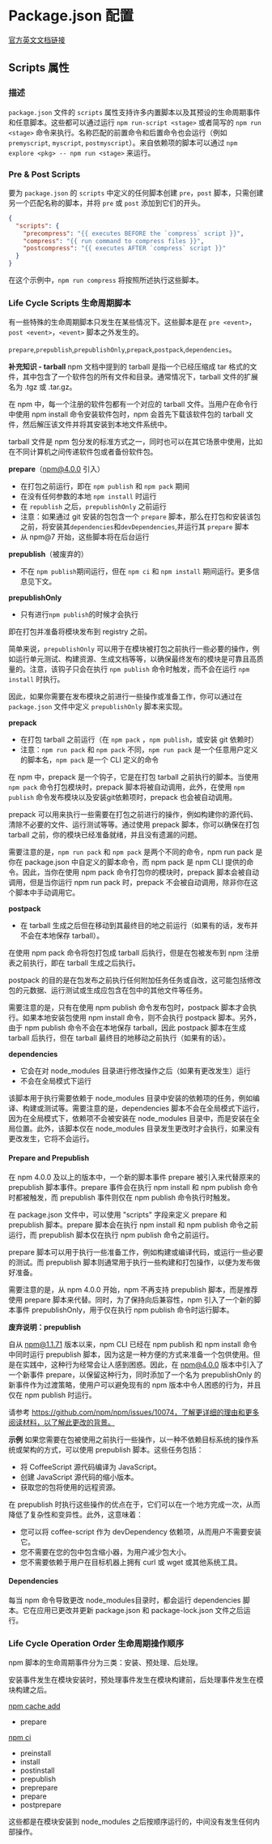 # Package.json 配置

[官方英文文档链接](https://docs.npmjs.com/cli/v9/using-npm/scripts)

## Scripts 属性

### 描述
`package.json` 文件的 `scripts` 属性支持许多内置脚本以及其预设的生命周期事件和任意脚本。这些都可以通过运行 `npm run-script <stage>` 或者简写的 `npm run <stage>` 命令来执行。名称匹配的前置命令和后置命令也会运行（例如 `premyscript`, `myscript`, `postmyscript`）。来自依赖项的脚本可以通过 `npm explore <pkg> -- npm run <stage>` 来运行。

### Pre & Post Scripts
要为 `package.json` 的 `scripts` 中定义的任何脚本创建 `pre`，`post` 脚本，只需创建另一个匹配名称的脚本，并将 `pre` 或 `post` 添加到它们的开头。

```json
{
  "scripts": {
    "precompress": "{{ executes BEFORE the `compress` script }}",
    "compress": "{{ run command to compress files }}",
    "postcompress": "{{ executes AFTER `compress` script }}"
  }
}
```

在这个示例中，`npm run compress` 将按照所述执行这些脚本。

### Life Cycle Scripts 生命周期脚本
有一些特殊的生命周期脚本只发生在某些情况下。这些脚本是在 `pre <event>`，`post <event>`，`<event>` 脚本之外发生的。

`prepare`,`prepublish`,`prepublishOnly`,`prepack`,`postpack`,`dependencies`。

**补充知识 - tarball**
npm 文档中提到的 tarball 是指一个已经压缩成 tar 格式的文件，其中包含了一个软件包的所有文件和目录。通常情况下，tarball 文件的扩展名为 .tgz 或 .tar.gz。

在 npm 中，每一个注册的软件包都有一个对应的 tarball 文件。当用户在命令行中使用 npm install 命令安装软件包时，npm 会首先下载该软件包的 tarball 文件，然后解压该文件并将其安装到本地文件系统中。

tarball 文件是 npm 包分发的标准方式之一，同时也可以在其它场景中使用，比如在不同计算机之间传递软件包或者备份软件包。

**prepare**（npm@4.0.0 引入）
- 在打包之前运行，即在 `npm publish` 和 `npm pack` 期间
- 在没有任何参数的本地 `npm install` 时运行
- 在 `republish` 之后，`prepublishOnly` 之前运行
- 注意：如果通过 git 安装的包包含一个 `prepare` 脚本，那么在打包和安装该包之前，将安装其`dependencies`和`devDependencies`,并运行其 `prepare` 脚本
- 从 npm@7 开始，这些脚本将在后台运行

**prepublish**（被废弃的）
- 不在 `npm publish`期间运行，但在 `npm ci` 和 `npm install` 期间运行。更多信息见下文。

**prepublishOnly**
- 只有进行`npm publish`的时候才会执行

即在打包并准备将模块发布到 registry 之前。

简单来说，`prepublishOnly` 可以用于在模块被打包之前执行一些必要的操作，例如运行单元测试、构建资源、生成文档等等，以确保最终发布的模块是可靠且高质量的。注意，该钩子只会在执行 `npm publish` 命令时触发，而不会在运行 `npm install` 时执行。

因此，如果你需要在发布模块之前进行一些操作或准备工作，你可以通过在 `package.json` 文件中定义 `prepublishOnly` 脚本来实现。

**prepack**
- 在打包 tarball 之前运行（在 `npm pack` ，`npm publish`，或安装 git 依赖时）
- 注意：`npm run pack` 和 `npm pack` 不同，`npm run pack` 是一个任意用户定义的脚本名，`npm pack` 是一个 CLI 定义的命令

在 npm 中，prepack 是一个钩子，它是在打包 tarball 之前执行的脚本。当使用 `npm pack` 命令打包模块时，prepack 脚本将被自动调用，此外，在使用 `npm publish` 命令发布模块以及安装git依赖项时，prepack 也会被自动调用。

prepack 可以用来执行一些需要在打包之前进行的操作，例如构建你的源代码、清除不必要的文件、运行测试等等。通过使用 prepack 脚本，你可以确保在打包 tarball 之前，你的模块已经准备就绪，并且没有遗漏的问题。

需要注意的是，`npm run pack` 和 `npm pack` 是两个不同的命令，npm run pack 是你在 package.json 中自定义的脚本命令，而 npm pack 是 npm CLI 提供的命令。因此，当你在使用 npm pack 命令打包你的模块时，prepack 脚本会被自动调用，但是当你运行 npm run pack 时，prepack 不会被自动调用，除非你在这个脚本中手动调用它。

**postpack**
- 在 tarball 生成之后但在移动到其最终目的地之前运行（如果有的话，发布并不会在本地保存 tarball）。

在使用 npm pack 命令将包打包成 tarball 后执行，但是在包被发布到 npm 注册表之前执行，即在 tarball 生成之后执行。

postpack 的目的是在包发布之前执行任何附加任务任务或自改，这可能包括修改包的元数据、运行测试或生成应包含在包中的其他文件等任务。

需要注意的是，只有在使用 npm publish 命令发布包时，postpack 脚本才会执行。如果本地安装包使用 npm install 命令，则不会执行 postpack 脚本。另外，由于 npm publish 命令不会在本地保存 tarball，因此 postpack 脚本在生成 tarball 后执行，但在 tarball 最终目的地移动之前执行（如果有的话）。

**dependencies**
- 它会在对 node_modules 目录进行修改操作之后（如果有更改发生）运行
- 不会在全局模式下运行

该脚本用于执行需要依赖于 node_modules 目录中安装的依赖项的任务，例如编译、构建或测试等。需要注意的是，dependencies 脚本不会在全局模式下运行，因为在全局模式下，依赖项不会被安装在 node_modules 目录中，而是安装在全局位置。此外，该脚本仅在 node_modules 目录发生更改时才会执行，如果没有更改发生，它将不会运行。

#### Prepare and Prepublish

在 npm 4.0.0 及以上的版本中，一个新的脚本事件 prepare 被引入来代替原来的 prepublish 脚本事件。prepare 事件会在执行 npm install 和 npm publish 命令时都被触发，而 prepublish 事件则仅在 npm publish 命令执行时触发。

在 package.json 文件中，可以使用 "scripts" 字段来定义 prepare 和 prepublish 脚本。prepare 脚本会在执行 npm install 和 npm publish 命令之前运行，而 prepublish 脚本仅在执行 npm publish 命令之前运行。

prepare 脚本可以用于执行一些准备工作，例如构建或编译代码，或运行一些必要的测试。而 prepublish 脚本则通常用于执行一些构建和打包操作，以便为发布做好准备。

需要注意的是，从 npm 4.0.0 开始，npm 不再支持 prepublish 脚本，而是推荐使用 prepare 脚本来代替。同时，为了保持向后兼容性，npm 引入了一个新的脚本事件 prepublishOnly，用于仅在执行 npm publish 命令时运行脚本。

**废弃说明：prepublish**

自从 npm@1.1.71 版本以来，npm CLI 已经在 npm publish 和 npm install 命令中同时运行 prepublish 脚本，因为这是一种方便的方式来准备一个包供使用。但是在实践中，这种行为经常会让人感到困惑。因此，在 npm@4.0.0 版本中引入了一个新事件 prepare，以保留这种行为，同时添加了一个名为 prepublishOnly 的新事件作为过渡策略，使用户可以避免现有的 npm 版本中令人困惑的行为，并且仅在 npm publish 时运行。

请参考 https://github.com/npm/npm/issues/10074，了解更详细的理由和更多阅读材料，以了解此更改的背景。

**示例**
如果您需要在包被使用之前执行一些操作，以一种不依赖目标系统的操作系统或架构的方式，可以使用 prepublish 脚本。这些任务包括：

- 将 CoffeeScript 源代码编译为 JavaScript。
- 创建 JavaScript 源代码的缩小版本。
- 获取您的包将使用的远程资源。
  
在 prepublish 时执行这些操作的优点在于，它们可以在一个地方完成一次，从而降低了复杂性和变异性。此外，这意味着：

- 您可以将 coffee-script 作为 devDependency 依赖项，从而用户不需要安装它。
- 您不需要在您的包中包含缩小器，为用户减少包大小。
- 您不需要依赖于用户在目标机器上拥有 curl 或 wget 或其他系统工具。

#### Dependencies
每当 npm 命令导致更改 node_modules目录时，都会运行 dependencies 脚本。它在应用已更改并更新 package.json 和 package-lock.json 文件之后运行。

### Life Cycle Operation Order 生命周期操作顺序
npm 脚本的生命周期事件分为三类：安装、预处理、后处理。

安装事件发生在模块安装时，预处理事件发生在模块构建前，后处理事件发生在模块构建之后。

[npm cache add](https://docs.npmjs.com/cli/v9/commands/npm-cache)

- prepare


[npm ci](https://docs.npmjs.com/cli/v9/commands/npm-ci)

- preinstall
- install
- postinstall
- prepublish
- preprepare
- prepare
- postprepare

这些都是在模块安装到 node_modules 之后按顺序运行的，中间没有发生任何内部操作。